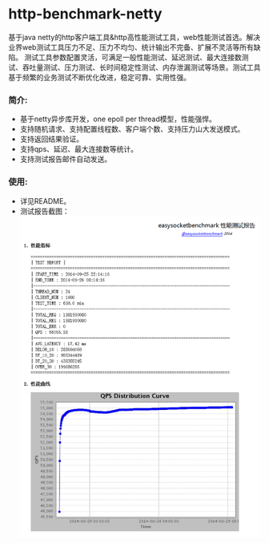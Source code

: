 http-benchmark-netty
=============

基于java netty的http客户端工具&amp;http高性能测试工具，web性能测试首选。解决业界web测试工具压力不足、压力不均匀、统计输出不完备、扩展不灵活等所有缺陷。 测试工具参数配置灵活，可满足一般性能测试、延迟测试、最大连接数测试、吞吐量测试、压力测试、长时间稳定性测试、内存泄漏测试等场景。测试工具基于频繁的业务测试不断优化改进，稳定可靠、实用性强。     

### 简介:
* 基于netty异步库开发，one epoll per thread模型，性能强悍。
* 支持随机请求、支持配置线程数、客户端个数、支持压力山大发送模式。
* 支持返回结果验证。
* 支持qps、延迟、最大连接数等统计。
* 支持测试报告邮件自动发送。

### 使用:
* 详见README。
* 测试报告截图：    
![image](scrshot/mail.png)     




